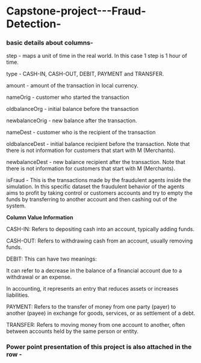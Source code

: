 # Capstone-project---Fraud-Detection-

### basic details about columns- 
step - maps a unit of time in the real world. In this case 1 step is 1 hour of time.


type - CASH-IN, CASH-OUT, DEBIT, PAYMENT and TRANSFER.

amount - amount of the transaction in local currency.

nameOrig - customer who started the transaction

oldbalanceOrg - initial balance before the transaction

newbalanceOrig - new balance after the transaction.

nameDest - customer who is the recipient of the transaction

oldbalanceDest - initial balance recipient before the transaction. Note that there is not information for customers that start with M (Merchants).

newbalanceDest - new balance recipient after the transaction. Note that there is not information for customers that start with M (Merchants).

isFraud - This is the transactions made by the fraudulent agents inside the simulation. In this specific dataset the fraudulent behavior of the agents aims to profit by taking control or customers accounts and try to empty the funds by transferring to another account and then cashing out of the system.

**Column Value Information**

CASH-IN: Refers to depositing cash into an account, typically adding funds.

CASH-OUT: Refers to withdrawing cash from an account, usually removing funds.

DEBIT: This can have two meanings:

It can refer to a decrease in the balance of a financial account due to a withdrawal or an expense.

In accounting, it represents an entry that reduces assets or increases liabilities.

PAYMENT: Refers to the transfer of money from one party (payer) to another (payee) in exchange for goods, services, or as settlement of a debt.

TRANSFER: Refers to moving money from one account to another, often between accounts held by the same person or entity.



### Power point presentation of this project is also attached in the row - 

